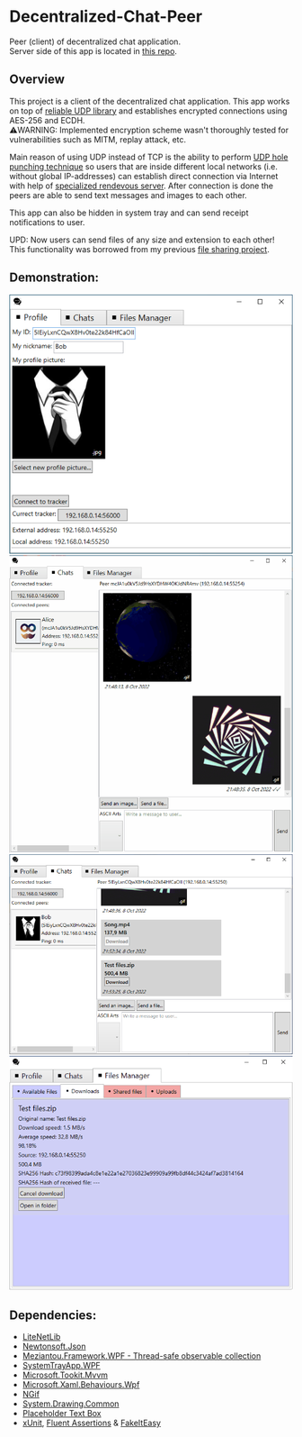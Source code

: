 # Decentralized-Chat-Peer
Peer (client) of decentralized chat application.\
Server side of this app is located in [this repo](https://github.com/Backgammonian/Decentralized-Chat-Tracker-Console).
## Overview
This project is a client of the decentralized chat application. This app works on top of [reliable UDP library](https://github.com/RevenantX/LiteNetLib) and establishes encrypted connections using AES-256 and ECDH.\
⚠️WARNING: Implemented encryption scheme wasn't thoroughly tested for vulnerabilities such as MITM, replay attack, etc.

Main reason of using UDP instead of TCP is the ability to perform [UDP hole punching technique](https://bford.info/pub/net/p2pnat) so users that are inside different local networks (i.e. without global IP-addresses) can establish direct connection via Internet with help of [specialized rendevous server](https://github.com/Backgammonian/Decentralized-Chat-Tracker-Console). After connection is done the peers are able to send text messages and images to each other. 

This app can also be hidden in system tray and can send receipt notifications to user.

UPD: Now users can send files of any size and extension to each other! This functionality was borrowed from my previous [file sharing project](https://github.com/Backgammonian/File-Sharing).

## Demonstration:
![profile-demo](profile-demo.png)
![chat-demo](chat-demo.gif)
![file-receive-demo](file-receive-demo.png)
![ile-download-demo](file-download-demo.gif)
## Dependencies:
* [LiteNetLib](https://github.com/RevenantX/LiteNetLib)
* [Newtonsoft.Json](https://www.newtonsoft.com/json)
* [Meziantou.Framework.WPF - Thread-safe observable collection](https://github.com/meziantou/Meziantou.Framework)
* [SystemTrayApp.WPF](https://github.com/fujieda/SystemTrayApp.WPF/)
* [Microsoft.Tookit.Mvvm](https://github.com/CommunityToolkit/WindowsCommunityToolkit)
* [Microsoft.Xaml.Behaviours.Wpf](https://github.com/Microsoft/XamlBehaviorsWpf)
* [NGif](https://www.codeproject.com/Articles/11505/NGif-Animated-GIF-Encoder-for-NET)
* [System.Drawing.Common](https://www.nuget.org/packages/System.Drawing.Common/)
* [Placeholder Text Box](https://youtu.be/QUx2gh0PaEc)
* [xUnit](https://xunit.net/), [Fluent Assertions](https://fluentassertions.com/) & [FakeItEasy](https://fakeiteasy.github.io/)
